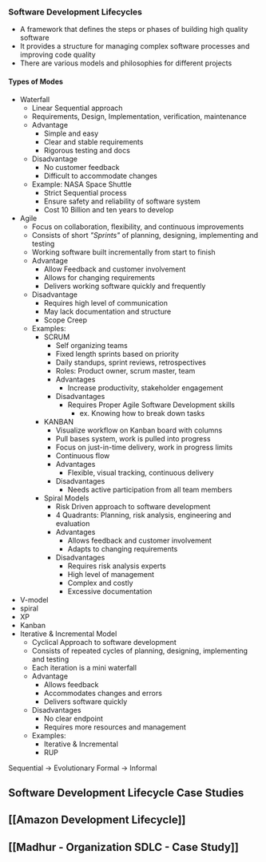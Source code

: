 ### Software Development Lifecycles

- A framework that defines the steps or phases of building high quality software
- It provides a structure for managing complex software processes and improving code quality 
- There are various models and philosophies for different projects

#### Types of Modes
- Waterfall
	- Linear Sequential approach
	- Requirements, Design, Implementation, verification, maintenance
	- Advantage
		- Simple and easy
		- Clear and stable requirements
		- Rigorous testing and docs
	- Disadvantage
		- No customer feedback
		- Difficult to accommodate changes
	- Example: NASA Space Shuttle
		- Strict Sequential process
		- Ensure safety and reliability of software system
		- Cost 10 Billion and ten years to develop
- Agile
	- Focus on collaboration, flexibility, and continuous improvements
	- Consists of short _"Sprints"_ of planning, designing, implementing and testing
	- Working software built incrementally from start to finish
	- Advantage
		- Allow Feedback and customer involvement
		- Allows for changing requirements
		- Delivers working software quickly and frequently
	- Disadvantage 
		- Requires high level of communication
		- May lack documentation and structure
		- Scope Creep
	- Examples:
		- SCRUM
			- Self organizing teams
			- Fixed length sprints based on priority
			- Daily standups, sprint reviews, retrospectives
			- Roles: Product owner, scrum master, team
			- Advantages
				- Increase productivity, stakeholder engagement
			- Disadvantages
				- Requires Proper Agile Software Development skills
					- ex. Knowing how to break down tasks
		- KANBAN
			- Visualize workflow on Kanban board with columns
			- Pull bases system, work is pulled into progress
			- Focus on just-in-time delivery, work in progress limits
			- Continuous flow
			- Advantages
				- Flexible, visual tracking, continuous delivery
			- Disadvantages
				- Needs active participation from all team members
		- Spiral Models
			- Risk Driven approach to software development
			- 4 Quadrants: Planning, risk analysis, engineering and evaluation
			- Advantages
				- Allows feedback and customer involvement
				- Adapts to changing requirements
			- Disadvantages
				- Requires risk analysis experts
				- High level of management
				- Complex and costly
				- Excessive documentation
- V-model
- spiral
- XP
- Kanban
- Iterative & Incremental Model
	- Cyclical Approach to software development
	- Consists of repeated cycles of planning, designing, implementing and testing
	- Each iteration is a mini waterfall
	- Advantage
		- Allows feedback
		- Accommodates changes and errors
		- Delivers software quickly
	- Disadvantages
		- No clear endpoint
		- Requires more resources and management
	- Examples: 
		- Iterative & Incremental
		- RUP

Sequential -> Evolutionary
Formal -> Informal


## Software Development Lifecycle Case Studies

## [[Amazon Development Lifecycle]]

## [[Madhur - Organization SDLC - Case Study]]


